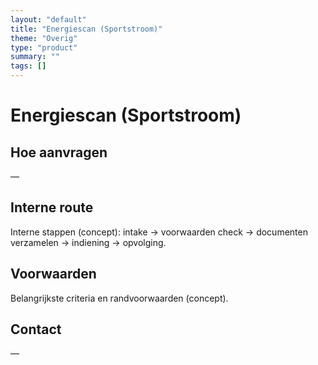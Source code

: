 ```yaml
---
layout: "default"
title: "Energiescan (Sportstroom)"
theme: "Overig"
type: "product"
summary: ""
tags: []
---
```

# Energiescan (Sportstroom)



## Hoe aanvragen
—

## Interne route
Interne stappen (concept): intake → voorwaarden check → documenten verzamelen → indiening → opvolging.

## Voorwaarden
Belangrijkste criteria en randvoorwaarden (concept).

## Contact
—
